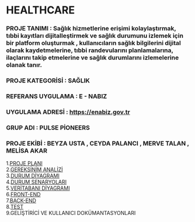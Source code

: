 # HEALTHCARE 
### PROJE TANIMI : Sağlık hizmetlerine erişimi kolaylaştırmak, tıbbi kayıtları dijitalleştirmek ve sağlık durumunu izlemek için bir platform oluşturmak , kullanıcıların sağlık bilgilerini dijital olarak kaydetmelerine, tıbbi randevularını planlamalarına, ilaçlarını takip etmelerine ve sağlık durumlarını izlemelerine olanak tanır.
### PROJE KATEGORİSİ : SAĞLIK
### REFERANS UYGULAMA : E - NABIZ
### UYGULAMA ADRESİ : https://enabiz.gov.tr
### GRUP ADI : PULSE PİONEERS 
### PROJE EKİBİ : BEYZA USTA , CEYDA PALANCI , MERVE TALAN , MELİSA AKAR
1.[PROJE PLANI](https://github.com/beyzqusta/Healthcare/blob/main/PROJE%20PLANI)<br/>
2.[GEREKSİNİM ANALİZİ](https://github.com/beyzqusta/Healthcare/blob/main/GEREKSİNİM%20ANALİZİ%20SAYFASI)<br/>
3.[DURUM DİYAGRAMI](https://github.com/beyzqusta/Healthcare/blob/main/DURUM%20DİYAGRAMI)<br/>
4.[DURUM SENARYOLARI](https://github.com/beyzqusta/Healthcare/blob/main/DURUM%20SENARYOLARI)<br/>
5.[VERİTABANI DİYAGRAMI](https://github.com/beyzqusta/Healthcare/blob/main/VERİTABANI%20DİYAGRAMI)<br/>
6.[FRONT-END](https://github.com/beyzqusta/Healthcare/blob/main/FRONT-END)<br/>
7.[BACK-END](https://github.com/beyzqusta/Healthcare/blob/main/BACK-END)<br/>
8.[TEST](https://github.com/beyzqusta/Healthcare/blob/main/TEST)<br/>
9.GELİŞTİRİCİ VE KULLANICI DOKÜMANTASYONLARI
